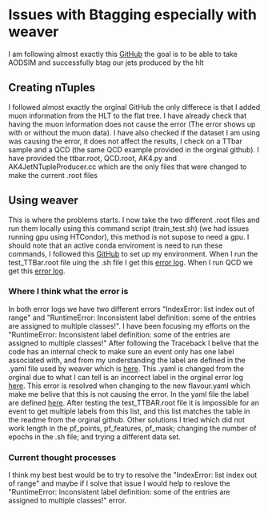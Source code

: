 # Issues with Btagging especially with weaver
I am following almost exactly this [GitHub](https://github.com/alintulu/Run3ScoutingJetTagging/blob/0ee5c8785642df8464692de27055ccbf105a9043/README.md) the goal is to be able to take AODSIM and successfully btag our jets produced by the hlt


## Creating nTuples

I followed almost exactly the orginal GitHub the only differece is that I added muon information from the HLT to the flat tree. I have already check that having the muon information does not cause the error (The error shows up with or without the muon data). I have also checked if the dataset I am using was causing the error, it does not affect the results, I check on a TTbar sample and a QCD (the same QCD example provided in the orginal github). I have provided the ttbar.root, QCD.root, AK4.py and AK4JetNTupleProducer.cc which are the only files that were changed to make the current .root files

## Using weaver 

This is where the problems starts. I now take the two different .root files and run them locally using this command script (train_test.sh) (we had issues running gpu using HTCondor), this method is not supose to need a gpu. I should note that an active conda enviroment is need to run these commands, I followed this [GitHub](https://github.com/hqucms/weaver-core/#set-up-your-environment) to set up my environment. When I run the test_TTBar.root file uing the .sh file I get this [error log](https://github.com/augustlee2000/2022-2023-ND-Research/blob/main/Issue_with_code/test_TTBAR.root_error_log.txt). When I run QCD we get this [error log](https://github.com/augustlee2000/2022-2023-ND-Research/blob/main/Issue_with_code/test_QCD.root_error_log.txt).

### Where I think what the error is

In both error logs we have two different errors "IndexError: list index out of range" and "RuntimeError: Inconsistent label definition: some of the entries are assigned to multiple classes!". I have been focusing my efforts on the "RuntimeError: Inconsistent label definition: some of the entries are assigned to multiple classes!" After following the Traceback I belive that the code has an internal check to make sure an event only has one label associated with, and from my understanding the label are defined in the .yaml file used by weaver which is [here](https://github.com/augustlee2000/2022-2023-ND-Research/blob/main/Issue_with_code/flavour.yaml). This .yaml is changed from the orginal due to what I can tell is an incorrect label in the orginal error log [here](https://github.com/augustlee2000/2022-2023-ND-Research/blob/main/Issue_with_code/orginal_error.txt). This error is resolved when changing to the new flavour.yaml which make me belive that this is not causing the error. In the yaml file the label are defined [here](https://github.com/augustlee2000/2022-2023-ND-Research/blob/281ed840cab3036e53b4f1ccc1f7d2cc9d81d196/Issue_with_code/flavour.yaml#L17). After testing the test_TTBAR.root file it is impossible for an event to get multiple labels from this list, and this list matches the table in the readme from the orginal github. Other solutions I tried which did not work length in the pf_points, pf_features, pf_mask; changing the number of epochs in the .sh file; and trying a different data set. 

### Current thought processes

I think my best best would be to try to resolve the "IndexError: list index out of range" and maybe if I solve that issue I would help to reslove the "RuntimeError: Inconsistent label definition: some of the entries are assigned to multiple classes!" error.
